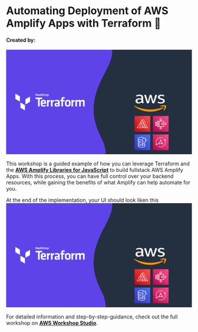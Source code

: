# Automating Deployment of AWS Amplify Apps with Terraform 🎉
#### Created by:


![Amplify logo large](resources/aws-terraform-amplify.png)

This workshop is a guided example of how you can leverage Terraform and the **[AWS Amplify Libraries for JavaScript](https://docs.amplify.aws/lib/q/platform/js/)** to build fullstack AWS Amplify Apps. With this process, you can have full control over your backend resources, while gaining the benefits of what Amplify can help automate for you.

At the end of the implementation, your UI should look liken this 
![Amplify logo large](resources/aws-terraform-amplify.png)

For detailed information and step-by-step-guidance, check out the full workshop on **[AWS Workshop Studio](https://catalog.workshops.aws/amplify-with-terraform)**.

